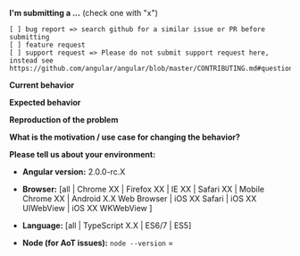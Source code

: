 **I'm submitting a ...**  (check one with "x")
```
[ ] bug report => search github for a similar issue or PR before submitting
[ ] feature request
[ ] support request => Please do not submit support request here, instead see https://github.com/angular/angular/blob/master/CONTRIBUTING.md#question
```

**Current behavior** <!-- Describe how the bug manifests. -->

**Expected behavior** <!-- Describe what the behavior would be without bug. -->

**Reproduction of the problem**  <!-- If the current behavior is a bug or you can illustrate your feature request better with an example, please provide the steps to reproduce and if possible a minimal demo of the problem via https://plnkr.co or similar (you can use this template as a starting point: http://plnkr.co/edit/tpl:AvJOMERrnz94ekVua0u5). -->

**What is the motivation / use case for changing the behavior?**

**Please tell us about your environment:**

* **Angular version:** 2.0.0-rc.X

* **Browser:** [all | Chrome XX | Firefox XX | IE XX | Safari XX | Mobile Chrome XX | Android X.X Web Browser | iOS XX Safari | iOS XX UIWebView | iOS XX WKWebView ] 
 
* **Language:** [all | TypeScript X.X | ES6/7 | ES5]
 
* **Node (for AoT issues):** `node --version` =   
